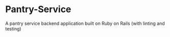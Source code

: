 # Pantry-Service
A pantry service backend application built on Ruby on Rails (with linting and testing)
